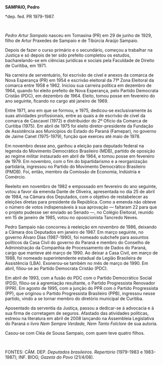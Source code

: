 **SAMPAIO, Pedro**

\*dep. fed. PR 1979-1987.

 

*Pedro Artur Sampaio* nasceu em Tomasina (PR) em 29 de junho de 1929,
filho de Artur Praxedes de Sampaio e de Tibúrcia Araújo Sampaio.

Depois de fazer o curso primário e o secundário, começou a trabalhar na
Justiça e só depois de ter sido prefeito completou os estudos,
bacharelando-se em ciências jurídicas e sociais pela Faculdade de
Direito de Curitiba, em 1971.

Na carreira de serventuário, foi escrivão de cível e anexos da comarca
de Nova Esperança (PR) em 1954 e escrivão eleitoral da 71ª Zona
Eleitoral da comarca entre 1958 e 1962. Iniciou sua carreira política em
dezembro de 1964, quando foi eleito prefeito de Nova Esperança, pelo
Partido Democrata Cristão (PDC), em dezembro de 1964. Eleito, tomou
posse em fevereiro do ano seguinte, ficando no cargo até janeiro de
1969.

Entre 1971, ano em que se formou, e 1975, dedicou-se exclusivamente às
suas atividades profissionais, entre as quais a de escrivão de cível da
comarca de Cascavel (1972) e distribuidor do 2º Ofício da Comarca de
Curitiba (1975). Em abril de 1975 foi eleito diretor-presidente da
Fundação de Assistência aos Municípios do Estado do Paraná (Famepar), no
governo de Jaime Canet (1975-1979), função que exerceu até maio de 1978.

Em novembro desse ano, ganhou a eleição para deputado federal na legenda
do Movimento Democrático Brasileiro (MDB), partido de oposição ao regime
militar instaurado em abril de 1964, e tomou posse em fevereiro de 1979.
Em novembro, com o fim do bipartidarismo e a reorganização partidária,
ingressou no Partido do Movimento Democrático Brasileiro (PMDB). Foi,
então, membro da Comissão de Economia, Indústria e Comércio.

Reeleito em novembro de 1982 e empossado em fevereiro do ano seguinte,
votou a favor da emenda Dante de Oliveira, apresentada no dia 25 de
abril de 1984, na Câmara dos Deputados, com o objetivo de restabelecer
as eleições diretas para presidente da República. Como a emenda não
obteve o número de votos indispensáveis à sua aprovação — faltaram 22
para que o projeto pudesse ser enviado ao Senado —, no Colégio
Eleitoral, reunido em 15 de janeiro de 1985, votou no oposicionista
Tancredo Neves.

Pedro Sampaio não concorreu à reeleição em novembro de 1986, deixando a
Câmara dos Deputados em janeiro de 1987. Em março seguinte, no governo
Álvaro Dias (1987-1990), foi nomeado subchefe para assuntos políticos da
Casa Civil do governo do Paraná e membro do Conselho de Administração da
Companhia de Processamento de Dados do Paraná, cargo que manteve até
março de 1990. Ao deixar a Casa Civil, em março de 1988, foi nomeado
superintendente estadual da Legião Brasileira de Assistência (LBA).
Exonerou-se também no mês de março de 1990. Em abril, filiou-se ao
Partido Democrata Cristão (PDC).

Em abril de 1993, com a fusão do PDC com o Partido Democrático Social
(PDS), filiou-se à agremiação resultante, o Partido Progressista
Renovador (PPR). Em agosto de 1995, com a junção do PPR com o Partido
Progressista (PP), que originou o Partido Progressista Brasileiro (PPB),
ingressou nesse partido, vindo a se tornar membro do diretório municipal
de Curitiba.

Aposentado da serventia da Justiça, passou a dedicar-se à advocacia e à
sua firma de corretagem de seguros. Afastado das atividades políticas,
estreou na literatura em abril de 2008 lançando na Assembleia
Legislativa do Paraná o livro *Nem Sempre Verdade, Nem Tanto Folclore*
de sua autoria.

Casou-se com Cléa de Sousa Sampaio, com quem teve quatro filhos.

 

FONTES: CÂM. DEP. *Deputados brasileiros. Repertório* (1979-1983 e
1983-1987); INF. BIOG; *Gazeta do Povo* (21/4/08).

 

 
